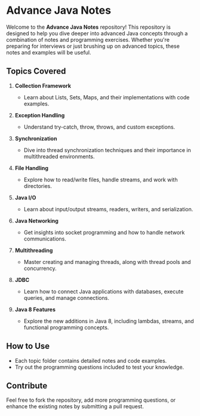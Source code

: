 # Advance Java Notes

Welcome to the **Advance Java Notes** repository! This repository is designed to help you dive deeper into advanced Java concepts through a combination of notes and programming exercises. Whether you're preparing for interviews or just brushing up on advanced topics, these notes and examples will be useful.

## Topics Covered
1. **Collection Framework**  
   - Learn about Lists, Sets, Maps, and their implementations with code examples.
   
2. **Exception Handling**  
   - Understand try-catch, throw, throws, and custom exceptions.

3. **Synchronization**  
   - Dive into thread synchronization techniques and their importance in multithreaded environments.

4. **File Handling**  
   - Explore how to read/write files, handle streams, and work with directories.

5. **Java I/O**  
   - Learn about input/output streams, readers, writers, and serialization.

6. **Java Networking**  
   - Get insights into socket programming and how to handle network communications.

7. **Multithreading**  
   - Master creating and managing threads, along with thread pools and concurrency.

8. **JDBC**  
   - Learn how to connect Java applications with databases, execute queries, and manage connections.

9. **Java 8 Features**  
   - Explore the new additions in Java 8, including lambdas, streams, and functional programming concepts.

## How to Use
- Each topic folder contains detailed notes and code examples.
- Try out the programming questions included to test your knowledge.

## Contribute
Feel free to fork the repository, add more programming questions, or enhance the existing notes by submitting a pull request.

